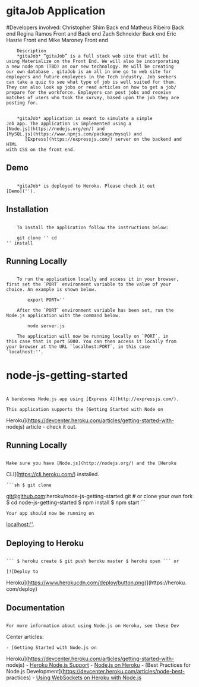#         gitaJob Application        
#Developers involved:
Christopher Shim Back end
Matheus Ribeiro Back end
Regina Ramos Front and Back end
Zach Schneider Back end
Eric Hasrie Front end
Mike Maroney Front end

        

        Description
		*gitaJob* “gitaJob” is a full stack web site that will be
	using Materialize on the Front End. We will also be incorporating
	a new node npm (TBD) as our new technology. We will be creating
	our own database . gitaJob is an all in one go to web site for
	employers and future employees in the Tech industry. Job seekers
	can take a quiz to see what type of job is well suited for them.
	They can also look up jobs or read articles on how to get a job/
	prepare for the workforce. Employers can post jobs and receive
	matches of users who took the survey, based upon the job they are
	posting for.
    

		*gitaJob* application is meant to simulate a simple
	Job app. The application is implemented using a
	[Node.js](https://nodejs.org/en/) and
	[MySQL.js](https://www.npmjs.com/package/mysql) and
           [Express](https://expressjs.com/) server on the backend and HTML
	with CSS on the front end.


##         Demo
## 
		*gitaJob* is deployed to Heroku. Please check it out
	[Demo]('').

##         Installation
## 
		To install the application follow the instructions below:

		git clone '' cd
	'' install

##         Running Locally
## 
		To run the application locally and access it in your browser,
	first set the `PORT` environment variable to the value of your
	choice. An example is shown below.

			export PORT=''

		After the `PORT` environment variable has been set, run the
	Node.js application with the command below.

			node server.js

		The application will now be running locally on `PORT`, in
	this case that is port 5000. You can then access it locally from
	your browser at the URL `localhost:PORT`, in this case
	`localhost:''.





#     node-js-getting-started
# 
	A barebones Node.js app using [Express 4](http://expressjs.com/).

	This application supports the [Getting Started with Node on
Heroku](https://devcenter.heroku.com/articles/getting-started-with-
nodejs) article - check it out.

##     Running Locally
## 
	Make sure you have [Node.js](http://nodejs.org/) and the [Heroku
CLI](https://cli.heroku.com/) installed.

	```sh $ git clone
git@github.com:heroku/node-js-getting-started.git # or clone your own
fork $ cd node-js-getting-started $ npm install $ npm start ```

	Your app should now be running on
[localhost:''](http://localhost:''/).

##     Deploying to Heroku
## 
	``` $ heroku create $ git push heroku master $ heroku open ``` or

	[![Deploy to
Heroku](https://www.herokucdn.com/deploy/button.png)](https://heroku.
com/deploy)

##     Documentation
## 
	For more information about using Node.js on Heroku, see these Dev
Center articles:

	- [Getting Started with Node.js on
Heroku](https://devcenter.heroku.com/articles/getting-started-with-
nodejs) - [Heroku Node.js
Support](https://devcenter.heroku.com/articles/nodejs-support) -
[Node.js on Heroku](https://devcenter.heroku.com/categories/nodejs) -
[Best Practices for Node.js
Development](https://devcenter.heroku.com/articles/node-best-
practices) - [Using WebSockets on Heroku with
Node.js](https://devcenter.heroku.com/articles/node-websockets)



